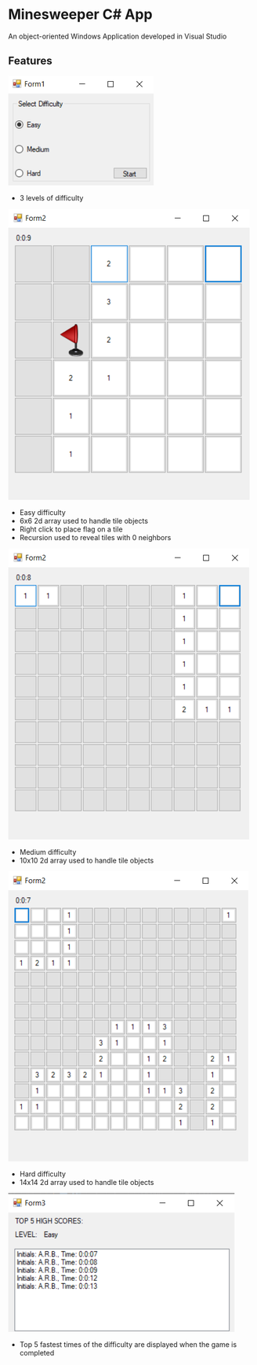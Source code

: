 # Minesweeper C# App
An object-oriented Windows Application developed in Visual Studio

## Features
![File not found](screenshots/form1.PNG "")
* 3 levels of difficulty

![File not found](screenshots/form2easy.PNG "")
* Easy difficulty
* 6x6 2d array used to handle tile objects
* Right click to place flag on a tile
* Recursion used to reveal tiles with 0 neighbors

![File not found](screenshots/form2medium.PNG "")
* Medium difficulty
* 10x10 2d array used to handle tile objects

![File not found](screenshots/form2hard.PNG "")
* Hard difficulty
* 14x14 2d array used to handle tile objects

![File not found](screenshots/form3.PNG "")
* Top 5 fastest times of the difficulty are displayed when the game is completed
